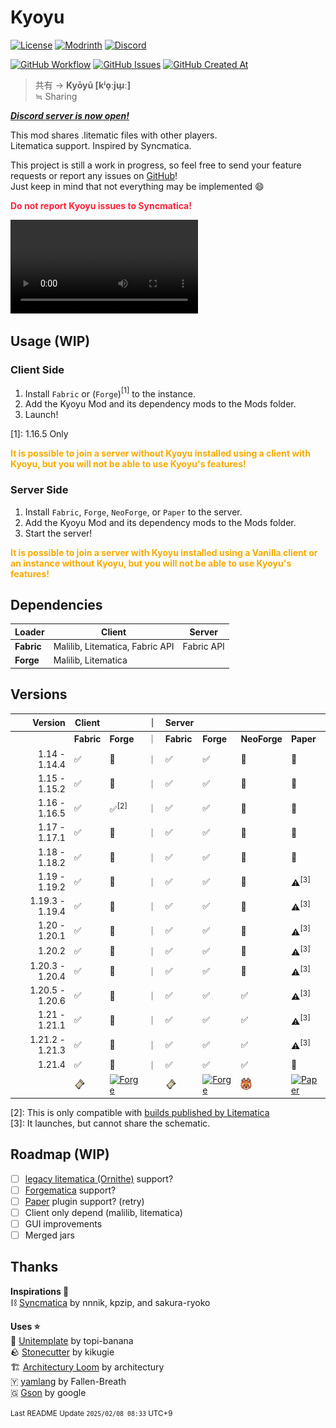 # Kyoyu

[![License](https://img.shields.io/github/license/Vulpeus-Server/kyoyu)](http://www.gnu.org/licenses/lgpl-3.0.html)
[![Modrinth](https://img.shields.io/modrinth/dt/VozTPxB4?label=Modrinth%20Downloads)](https://modrinth.com/mod/VozTPxB4)
[![Discord](https://img.shields.io/discord/1331335879469563914?logo=Discord)](https://discord.gg/RcqXRsVcSr)

[![GitHub Workflow](https://github.com/Vulpeus-Server/kyoyu/actions/workflows/gradle.yml/badge.svg)](https://github.com/Vulpeus-Server/kyoyu/actions/workflows/gradle.yml)
[![GitHub Issues](https://img.shields.io/github/issues/Vulpeus-Server/kyoyu)](https://github.com/Vulpeus-Server/kyoyu/issues)
[![GitHub Created At](https://img.shields.io/github/created-at/Vulpeus-Server/kyoyu)](https://github.com/Vulpeus-Server/kyoyu)

> 共有 -> **Kyōyū [kʲo̞ːjɯ̟ː]**<br>
> ≒ Sharing

***[Discord server is now open!](https://discord.gg/RcqXRsVcSr)***

This mod shares .litematic files with other players.<br>
Litematica support. Inspired by Syncmatica.

This project is still a work in progress, so feel free to send your feature requests or report any issues on [GitHub](https://github.com/Vulpeus-Server/kyoyu/issues)! <br>
Just keep in mind that not everything may be implemented 😄

<strong><font color=#ff223a>Do not report Kyoyu issues to Syncmatica!</font></strong>

<video src="https://github.com/user-attachments/assets/74d1d7f8-9d13-4886-aa26-96ae8849e093" controls="true"></video>

## Usage (WIP)

### Client Side

1. Install `Fabric` or (`Forge`)<a><sup>[1]</sup></a> to the instance.
2. Add the Kyoyu Mod and its dependency mods to the Mods folder.
3. Launch!

<a>[1]</a>: 1.16.5 Only

<b><font color=#F9AA00>It is possible to join a server without Kyoyu installed using a client with Kyoyu, but you will not be able to use Kyoyu's features!</font></b>

### Server Side

1. Install `Fabric`, `Forge`, `NeoForge`, or `Paper` to the server.
2. Add the Kyoyu Mod and its dependency mods to the Mods folder.
3. Start the server!

<b><font color=#F9AA00>It is possible to join a server with Kyoyu installed using a Vanilla client or an instance without Kyoyu, but you will not be able to use Kyoyu's features!</font></b>

## Dependencies

| Loader        | Client                          | Server     |
|---------------|---------------------------------|------------|
| **Fabric**    | Malilib, Litematica, Fabric API | Fabric API |
| **Forge**     | Malilib, Litematica             |            |

## Versions

| Version         | Client     |           |｜| Server     |           |              |           |
|----------------:|------------|-----------|--|------------|-----------|--------------|-----------|
|                 | **Fabric** | **Forge** |｜| **Fabric** | **Forge** | **NeoForge** | **Paper** |
|   1.14 - 1.14.4 | ✅        | 🚫        |｜| ✅        | ✅        | 🚫          | 🚫       |
|   1.15 - 1.15.2 | ✅        | 🚫        |｜| ✅        | ✅        | 🚫          | 🚫       |
|   1.16 - 1.16.5 | ✅        | ✅<a><sup>[2]</sup></a>|｜| ✅        | ✅        | 🚫          | 🚫       |
|   1.17 - 1.17.1 | ✅        | 🚫        |｜| ✅        | ✅        | 🚫          | 🚫       |
|   1.18 - 1.18.2 | ✅        | 🚫        |｜| ✅        | ✅        | 🚫          | 🚫       |
|   1.19 - 1.19.2 | ✅        | 🚫        |｜| ✅        | ✅        | 🚫          | ⚠️<a><sup>[3]</sup></a>|
| 1.19.3 - 1.19.4 | ✅        | 🚫        |｜| ✅        | ✅        | 🚫          | ⚠️<a><sup>[3]</sup></a>|
|   1.20 - 1.20.1 | ✅        | 🚫        |｜| ✅        | ✅        | 🚫          | ⚠️<a><sup>[3]</sup></a>|
|          1.20.2 | ✅        | 🚫        |｜| ✅        | ✅        | 🚫          | ⚠️<a><sup>[3]</sup></a>|
| 1.20.3 - 1.20.4 | ✅        | 🚫        |｜| ✅        | ✅        | 🚫          | ⚠️<a><sup>[3]</sup></a>|
| 1.20.5 - 1.20.6 | ✅        | 🚫        |｜| ✅        | ✅        | ✅          | ⚠️<a><sup>[3]</sup></a>|
|   1.21 - 1.21.1 | ✅        | 🚫        |｜| ✅        | ✅        | ✅          | ⚠️<a><sup>[3]</sup></a>|
| 1.21.2 - 1.21.3 | ✅        | 🚫        |｜| ✅        | ✅        | ✅          | ⚠️<a><sup>[3]</sup></a>|
|          1.21.4 | ✅        | 🚫        |｜| ✅        | ✅        | ✅          | 🚫       |
||<a href="https://fabricmc.net/" target="_blank"><img src="https://raw.githubusercontent.com/FabricMC/fabric/refs/heads/1.21.4/src/main/resources/assets/fabric/icon.png" width="18px" alt="Fabric"></a>|<a href="https://files.minecraftforge.net/net/minecraftforge/forge/" target="_blank"><img src="https://raw.githubusercontent.com/MinecraftForge/MinecraftForge/refs/heads/1.21.x/icon.ico" width="18px" alt="Forge"></a>||<a href="https://fabricmc.net/" target="_blank"><img src="https://raw.githubusercontent.com/FabricMC/fabric/refs/heads/1.21.4/src/main/resources/assets/fabric/icon.png" width="18px" alt="Fabric"></a>|<a href="https://files.minecraftforge.net/net/minecraftforge/forge/" target="_blank"><img src="https://raw.githubusercontent.com/MinecraftForge/MinecraftForge/refs/heads/1.21.x/icon.ico" width="18px" alt="Forge"></a>|<a href="https://neoforged.net/" target="_blank"><img src="https://raw.githubusercontent.com/neoforged/NeoForge/ac7a3bc021d604509763dd8d310aefc8fc4a4039/.idea/icon.svg" width="18px" alt="NeoForge"></a>|<a href="https://papermc.io/software/paper"  target="_blank"><img src="https://forums.papermc.io/data/assets/logo/paperlogo512.png" width="18px" alt="Paper"></a>|

<a>[2]</a>: This is only compatible with <a href="https://modrinth.com/mod/litematica/versions?g=1.16.5&l=forge" target="_blank">builds published by Litematica</a><br>
<a>[3]</a>: It launches, but cannot share the schematic.

## Roadmap (WIP)

- [ ] [legacy litematica (Ornithe)](https://github.com/maruohon/litematica/tree/ornithe/1.12.2) support?
- [ ] [Forgematica](https://modrinth.com/mod/forgematica) support?
- [ ] [Paper](https://papermc.io/) plugin support? (retry)
- [ ] Client only depend (malilib, litematica)
- [ ] GUI improvements
- [ ] Merged jars

## Thanks

**Inspirations 🔖**<br>
⛓️ [Syncmatica](https://github.com/End-Tech/syncmatica) by nnnik, kpzip, and sakura-ryoko<br>

**Uses ⭐**<br>
🍤 [Unitemplate](https://github.com/topi-banana/unitemplate/tree/stonecutter) by topi-banana<br>
🪨 [Stonecutter](https://stonecutter.kikugie.dev/) by kikugie<br>
🏗️ [Architectury Loom](https://github.com/architectury/architectury-loom) by architectury<br>
🇾 [yamlang](https://github.com/Fallen-Breath/yamlang) by Fallen-Breath <br>
🇬 [Gson](https://github.com/google/gson) by google<br>

<small>Last README Update `2025/02/08 08:33` UTC+9
